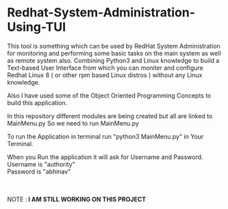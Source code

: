 # Redhat-System-Administration-Using-TUI
This tool is something which can be used by RedHat System Administration for monitoring and performing some basic tasks on the main system as well as remote system also. Combining Python3 and Linux knowledge to build a Text-based User Interface from which you can moniter and configure Redhat Linux 8 ( or other rpm based Linux distros ) without any Linux knowledge. 

Also I have used some of the Object Oriented Programming Concepts to build this application.

In  this repository different modules are being created but all are linked to MainMenu.py So we need to run MainMenu.py 

To run the Application in terminal 
run "python3 MainMenu.py" in Your Terminal.

When you Run the application it will ask for Username and Password.<br>
Username is "authority"<br>
Password is "abhinav"
<br><br><br>

NOTE :<b> I AM STILL WORKING ON THIS PROJECT</b>

